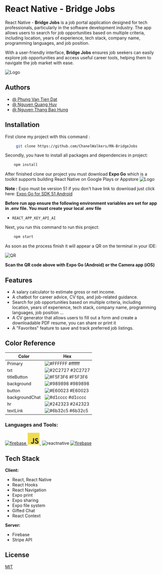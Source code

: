 # React Native - Bridge Jobs

React Native - **Bridge Jobs** is a job portal application designed for tech professionals, particularly in the software development industry. The app allows users to search for job opportunities based on multiple criteria, including location, years of experience, tech stack, company name, programming languages, and job position.

With a user-friendly interface, **Bridge Jobs** ensures job seekers can easily explore job opportunities and access useful career tools, helping them to navigate the job market with ease.

![Logo](https://i.ibb.co/Bz40S4q/Bridge-Jobs-logo.png)

## Authors
- [@ Phung Van Tien Dat](https://github.com/ChanelWalkers "Phung Van Tien Dat")
- [@ Nguyen Quang Huy](https://github.com/TrueNQH "@ Nguyen Quang Huy")
- [@ Nguyen Thang Bao Hung](https://github.com/NguyenBaohHung "@ Nguyen Thang Bao Hung")

## Installation
First clone my project with this command :
```bash
	 git clone https://github.com/ChanelWalkers/RN-BridgeJobs
```
Secondly, you have to install all packages and dependencies in project:
```bash
	npm install
```
After finished clone our project you must download **Expo Go** which is a toolkit supports building React Native on Google Plays or Appstore
![Logo](https://play-lh.googleusercontent.com/algsmuhitlyCU_Yy3IU7-7KYIhCBwx5UJG4Bln-hygBjjlUVCiGo1y8W5JNqYm9WW3s=w240-h480-rw)

**Note :** Expo must be version 51 if you don't have link to download just click here:
[Expo Go for SDK 51 Android ](https://expo.dev/go?sdkVersion=51&platform=android&device=true "Expo Go for SDK 51 ")

**Before run app ensure the following environment variables are set for app in .env file. You must create your local .env file**
- `REACT_APP_KEY_API_AI`

Next, you run this command to run this project:
```bash
	npm start
```
As soon as the process finish it will appear a QR on the terminal in your IDE:

![QR](https://i.ibb.co/Wc23w2T/Expo-QR.jpg)

**Scan the QR code above with Expo Go (Android) or the Camera app (iOS)**

## Features
- A salary calculator to estimate gross or net income.
- A chatbot for career advice, CV tips, and job-related guidance.
- Search for job opportunities based on multiple criteria, including location, years of experience, tech stack, company name, programming languages, job position ...
- A CV generator that allows users to fill out a form and create a downloadable PDF resume, you can share or print it
- A "Favorites" feature to save and track preferred job listings.

## Color Reference
| Color             | Hex                                                                |
| ----------------- | ------------------------------------------------------------------ |
| Primary | ![#FFFFFF](https://placehold.co/15x15/ffffff/ffffff.png) #ffffff |
| txt | ![#2C2727](https://placehold.co/15x15/2C2727/2C2727.png) #2C2727 |
| titleButton | ![#F5F3F6](https://placehold.co/15x15/F5F3F6/F5F3F6.png) #F5F3F6 |
| background | ![#989898](https://placehold.co/15x15/989898/989898.png) #989898 |
| button | ![#E60023](https://placehold.co/15x15/E60023/E60023.png) #E60023 |
| backgroundChat | ![#d1cccc](https://placehold.co/15x15/d1cccc/d1cccc.png) #d1cccc |
| hr | ![#242323](https://placehold.co/15x15/242323/242323.png) #242323 |
| textLink | ![#6b32c5](https://placehold.co/15x15/6b32c5/6b32c5.png) #6b32c5 |

<h3 align="left">Languages and Tools:</h3>
<p align="left"> <a href="https://firebase.google.com/" target="_blank" rel="noreferrer"> <img src="https://www.vectorlogo.zone/logos/firebase/firebase-icon.svg" alt="firebase" width="40" height="40"/> </a> <a href="https://developer.mozilla.org/en-US/docs/Web/JavaScript" target="_blank" rel="noreferrer"> <img src="https://raw.githubusercontent.com/devicons/devicon/master/icons/javascript/javascript-original.svg" alt="javascript" width="40" height="40"/> </a> <img  href="https://reactnative.dev/" target="_blank" rel="noreferrer"> <img src="https://reactnative.dev/img/header_logo.svg" alt="reactnative" width="40" height="40"/> <a href="https://expo.dev/go" target="_blank" rel="noreferrer"> <img src="https://i.ibb.co/VDnVRSb/client.png" alt="firebase" width="40" height="40"/> </a> </p>

## Tech Stack
**Client:**
-  React, React Native
- React Hooks
- React Navigation
- Expo print
- Expo sharing
- Expo file system
- Gifted Chat
- React Context

**Server:** 
- Firebase
- Stripe API

## License

[MIT](https://choosealicense.com/licenses/mit/)


